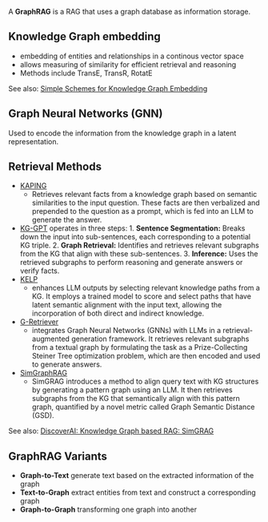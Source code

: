 A **GraphRAG** is a RAG that uses a graph database as information storage.

## Knowledge Graph embedding

- embedding of entities and relationships in a continous vector space
- allows measuring of similarity for efficient retrieval and reasoning
- Methods include TransE, TransR, RotatE

See also: [Simple Schemes for Knowledge Graph Embedding](https://medium.com/stanford-cs224w/simple-schemes-for-knowledge-graph-embedding-dd07c61f3267)

## Graph Neural Networks (GNN)

Used to encode the information from the knowledge graph in a latent representation.

## Retrieval Methods

- [KAPING](https://arxiv.org/abs/2306.04136)
	- Retrieves relevant facts from a knowledge graph based on semantic similarities to the input question. These facts are then verbalized and prepended to the question as a prompt, which is fed into an LLM to generate the answer.
- [KG-GPT](https://arxiv.org/abs/2310.11220) operates in three steps:
		1. **Sentence Segmentation:** Breaks down the input into sub-sentences, each corresponding to a potential KG triple.
		2. **Graph Retrieval:** Identifies and retrieves relevant subgraphs from the KG that align with these sub-sentences.
		3. **Inference:** Uses the retrieved subgraphs to perform reasoning and generate answers or verify facts.
- [KELP](https://arxiv.org/abs/2406.13862)
	- enhances LLM outputs by selecting relevant knowledge paths from a KG. It employs a trained model to score and select paths that have latent semantic alignment with the input text, allowing the incorporation of both direct and indirect knowledge.
- [G-Retriever](https://arxiv.org/abs/2402.07630)
	- integrates Graph Neural Networks (GNNs) with LLMs in a retrieval-augmented generation framework. It retrieves relevant subgraphs from a textual graph by formulating the task as a Prize-Collecting Steiner Tree optimization problem, which are then encoded and used to generate answers.
- [SimGraphRAG](https://github.com/YZ-Cai/SimGRAG)
	- SimGRAG introduces a method to align query text with KG structures by generating a pattern graph using an LLM. It then retrieves subgraphs from the KG that semantically align with this pattern graph, quantified by a novel metric called Graph Semantic Distance (GSD).

See also: [DiscoverAI: Knowledge Graph based RAG: SimGRAG](https://www.youtube.com/watch?v=aPsfAkrkma0)

## GraphRAG Variants

- **Graph-to-Text** generate text based on the extracted information of the graph
- **Text-to-Graph** extract entities from text and construct a corresponding graph
- **Graph-to-Graph** transforming one graph into another
